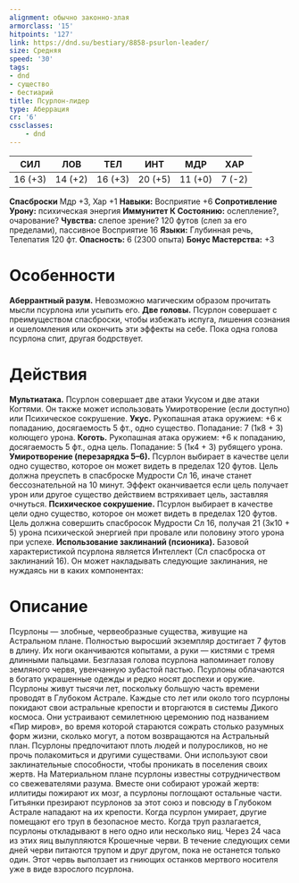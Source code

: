 ```yaml
---
alignment: обычно законно-злая
armorclass: '15'
hitpoints: '127'
link: https://dnd.su/bestiary/8858-psurlon-leader/
size: Средняя
speed: '30'
tags:
- dnd
- существо
- бестиарий
title: Псурлон-лидер
type: Аберрация
cr: '6'
cssclasses:
    - dnd
---
```



| СИЛ | ЛОВ | ТЕЛ | ИНТ | МДР | ХАР |
|---|---|---|---|---|---|
| 16 (+3) | 14 (+2) | 16 (+3) | 20 (+5) | 11 (+0) | 7 (-2) |
**Спасброски** Мдр +3, Хар +1
**Навыки:** Восприятие +6
**Сопротивление Урону:** психическая энергия
**Иммунитет К Состоянию:** ослепление?, очарование?
**Чувства:** слепое зрение? 120 футов (слеп за его пределами), пассивное Восприятие 16
**Языки:** Глубинная речь, Телепатия 120 фт.
**Опасность:** 6 (2300 опыта)
**Бонус Мастерства:** +3


# Особенности
**Аберрантный разум.** Невозможно магическим образом прочитать мысли псурлона или усыпить его.
**Две головы.** Псурлон совершает с преимуществом спасброски, чтобы избежать испуга, лишения сознания и ошеломления или окончить эти эффекты на себе. Пока одна голова псурлона спит, другая бодрствует.


# Действия
**Мультиатака.** Псурлон совершает две атаки Укусом и две атаки Когтями. Он также может использовать Умиротворение (если доступно) или Психическое сокрушение.
**Укус.** Рукопашная атака оружием: +6 к попаданию, досягаемость 5 фт., одно существо. Попадание: 7 (1к8 + 3) колющего урона.
**Коготь.** Рукопашная атака оружием: +6 к попаданию, досягаемость 5 фт., одна цель. Попадание: 5 (1к4 + 3) рубящего урона.
**Умиротворение (перезарядка 5–6).** Псурлон выбирает в качестве цели одно существо, которое он может видеть в пределах 120 футов. Цель должна преуспеть в спасброске Мудрости Сл 16, иначе станет бессознательной на 10 минут. Эффект оканчивается если цель получает урон или другое существо действием встряхивает цель, заставляя очнуться.
**Психическое сокрушение.** Псурлон выбирает в качестве цели одно существо, которое он может видеть в пределах 120 футов. Цель должна совершить спасбросок Мудрости Сл 16, получая 21 (3к10 + 5) урона психической энергией при провале или половину этого урона при успехе.
**Использование заклинаний (псионика).** Базовой характеристикой псурлона является Интеллект (Сл спасброска от заклинаний 16). Он может накладывать следующие заклинания, не нуждаясь ни в каких компонентах:


# Описание
  Псурлоны — злобные, червеобразные существа, живущие на Астральном плане. Полностью выросший экземпляр достигает 7 футов в длину. Их ноги оканчиваются копытами, а руки — кистями с тремя длинными пальцами. Безглазая голова псурлона напоминает голову земляного червя, увенчанную зубастой пастью. Псурлоны облачаются в богато украшенные одежды и редко носят доспехи и оружие.    Псурлоны живут тысячи лет, поскольку большую часть времени проводят в Глубоком Астрале. Каждые сто лет или около того псурлоны покидают свои астральные крепости и вторгаются в системы Дикого космоса. Они устраивают семилетнюю церемонию под названием «Пир миров», во время которой стараются сожрать столько разумных форм жизни, сколько могут, а потом возвращаются на Астральный план. Псурлоны предпочитают плоть людей и полуросликов, но не прочь полакомиться и другими существами. Они используют свои заклинательные способности, чтобы проникать в поселения своих жертв. На Материальном плане псурлоны известны сотрудничеством со свежевателями разума. Вместе они собирают урожай жертв: иллитиды пожирают их мозг, а псурлоны поглощают остальные части. Гитъянки презирают псурлонов за этот союз и повсюду в Глубоком Астрале нападают на их крепости. Когда псурлон умирает, другие помещают его труп в безопасное место. Когда труп разлагается, псурлоны откладывают в него одно или несколько яиц. Через 24 часа из этих яиц вылупляются Крошечные черви. В течение следующих семи дней черви питаются трупом и друг другом, пока не останется только один. Этот червь выползает из гниющих останков мертвого носителя уже в виде взрослого псурлона.